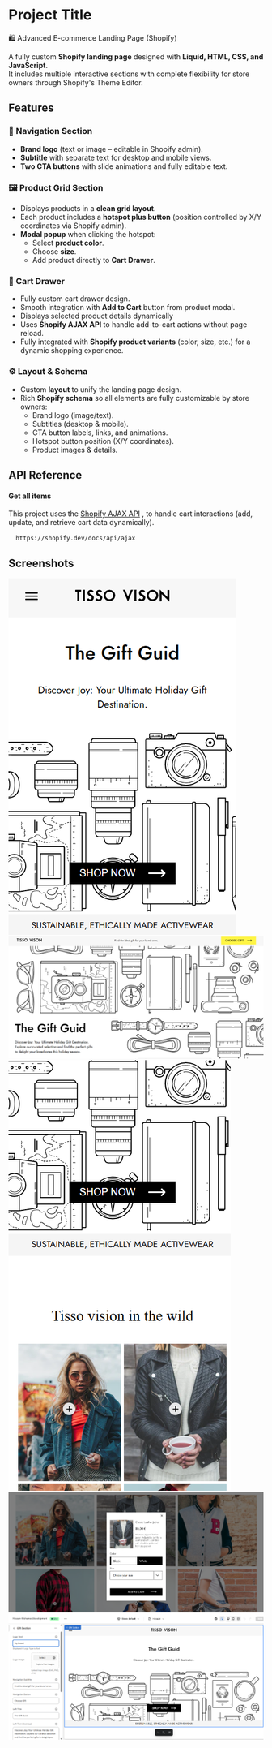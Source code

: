 
# Project Title
🛍️ Advanced E-commerce Landing Page (Shopify)

A fully custom **Shopify landing page** designed with **Liquid, HTML, CSS, and JavaScript**.  
It includes multiple interactive sections with complete flexibility for store owners through Shopify's Theme Editor.  




## Features

### 🧭 Navigation Section
- **Brand logo** (text or image – editable in Shopify admin).  
- **Subtitle** with separate text for desktop and mobile views.  
- **Two CTA buttons** with slide animations and fully editable text.  

### 🖼️ Product Grid Section
- Displays products in a **clean grid layout**.  
- Each product includes a **hotspot plus button** (position controlled by X/Y coordinates via Shopify admin).  
- **Modal popup** when clicking the hotspot:
  - Select **product color**.  
  - Choose **size**.  
  - Add product directly to **Cart Drawer**.  


### 🛒 Cart Drawer
- Fully custom cart drawer design.  
- Smooth integration with **Add to Cart** button from product modal.  
- Displays selected product details dynamically
- Uses **Shopify AJAX API** to handle add-to-cart actions without page reload.  
- Fully integrated with **Shopify product variants** (color, size, etc.) for a dynamic shopping experience.  


### ⚙️ Layout & Schema
- Custom **layout** to unify the landing page design.  
- Rich **Shopify schema** so all elements are fully customizable by store owners:
  - Brand logo (image/text).  
  - Subtitles (desktop & mobile).  
  - CTA button labels, links, and animations.  
  - Hotspot button position (X/Y coordinates).  
  - Product images & details.  

## API Reference

#### Get all items
This project uses the [Shopify AJAX API](https://shopify.dev/docs/api/ajax) , to handle cart interactions (add, update, and retrieve cart data dynamically).


```http
  https://shopify.dev/docs/api/ajax
```



## Screenshots

![Bannser Section (Mobile)](docs/screenshots/banner-mobile-view.png)
![Bannser Section (Dekstop)](docs/screenshots/banner.png)
![General View](docs/screenshots/mobile-view.png)
![Product Modal](docs/screenshots/modal.png)
![Customizer](docs/screenshots/store-management.png)

